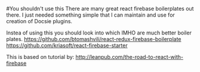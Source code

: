 #You shouldn't use this
There are many great react firebase boilerplates out there. 
I just needed something simple that I can maintain and use for creation of Docsie plugins. 


Instea of using this you should look into which IMHO are much better boiler plates. 
https://github.com/btomashvili/react-redux-firebase-boilerplate
https://github.com/kriasoft/react-firebase-starter


This is based on tutorial by: http://leanpub.com/the-road-to-react-with-firebase
